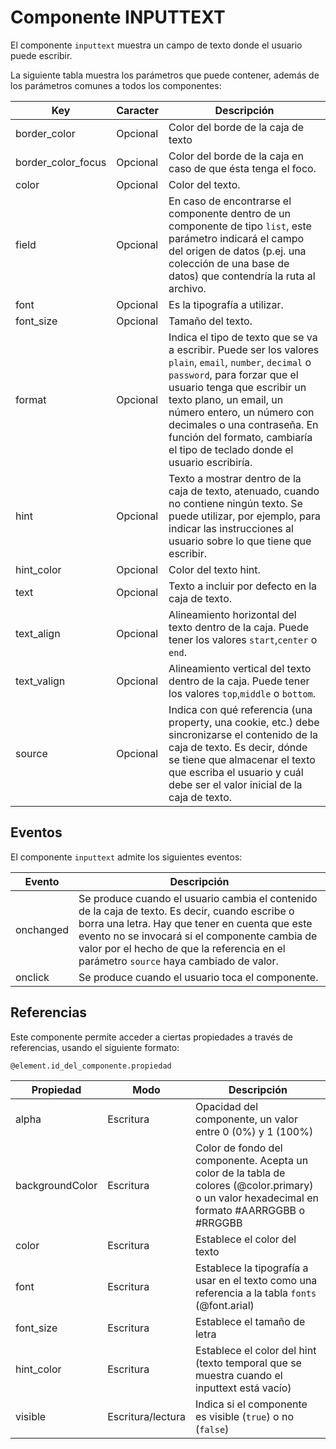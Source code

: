 # Componente INPUTTEXT

El componente `inputtext` muestra un campo de texto donde el usuario puede escribir.


La siguiente tabla muestra los parámetros que puede contener, además de los parámetros comunes a todos los componentes:

  | Key  | Caracter | Descripción |
  | ------------- | ------------- | ------------- |
  | border_color | Opcional | Color del borde de la caja de texto |
  | border_color_focus | Opcional | Color del borde de la caja en caso de que ésta tenga el foco. |
  | color | Opcional | Color del texto. | 
  | field | Opcional | En caso de encontrarse el componente dentro de un componente de tipo `list`, este parámetro indicará el campo del origen de datos (p.ej. una colección de una base de datos) que contendría la ruta al archivo.|
  | font | Opcional | Es la tipografía a utilizar.|
  | font_size | Opcional | Tamaño del texto. |
  | format | Opcional | Indica el tipo de texto que se va a escribir. Puede ser los valores `plain`, `email`, `number`, `decimal` o `password`, para forzar que el usuario tenga que escribir un texto plano, un email, un número entero, un número con decimales o una contraseña. En función del formato, cambiaría el tipo de teclado donde el usuario escribiría.|
  | hint | Opcional | Texto a mostrar dentro de la caja de texto, atenuado, cuando no contiene ningún texto. Se puede utilizar, por ejemplo, para indicar las instrucciones al usuario sobre lo que tiene que escribir.|
  | hint_color | Opcional | Color del texto hint. | 
  | text | Opcional | Texto a incluir por defecto en la caja de texto.|
  | text_align | Opcional | Alineamiento horizontal del texto dentro de la caja. Puede tener los valores `start`,`center` o `end`.|
  | text_valign | Opcional | Alineamiento vertical del texto dentro de la caja. Puede tener los valores `top`,`middle` o `bottom`.|
  | source | Opcional | Indica con qué referencia (una property, una cookie, etc.) debe sincronizarse el contenido de la caja de texto. Es decir, dónde se tiene que almacenar el texto que escriba el usuario y cuál debe ser el valor inicial de la caja de texto. |
  


## Eventos

El componente `inputtext` admite los siguientes eventos:

 | Evento  | Descripción |
  | ------------- | ------------- |
  | onchanged | Se produce cuando el usuario cambia el contenido de la caja de texto. Es decir, cuando escribe o borra una letra. Hay que tener en cuenta que este evento no se invocará si el componente cambia de valor por el hecho de que la referencia en el parámetro `source` haya cambiado de valor. |
  | onclick | Se produce cuando el usuario toca el componente. |



## Referencias

Este componente permite acceder a ciertas propiedades a través de referencias, usando el siguiente formato:

```
@element.id_del_componente.propiedad
```

 | Propiedad | Modo | Descripción |
  | ------------- | ------------- | ------------- |
  | alpha | Escritura | Opacidad del componente, un valor entre 0 (0%) y 1 (100%) |
  | backgroundColor | Escritura | Color de fondo del componente. Acepta un color de la tabla de colores (@color.primary) o un valor hexadecimal en formato #AARRGGBB o #RRGGBB |
  | color | Escritura | Establece el color del texto |
  | font | Escritura | Establece la tipografía a usar en el texto como una referencia a la tabla `fonts` (@font.arial) |
  | font_size | Escritura | Establece el tamaño de letra |
  | hint_color | Escritura | Establece el color del hint (texto temporal que se muestra cuando el inputtext está vacío) |
  | visible | Escritura/lectura | Indica si el componente es visible (`true`) o no (`false`) |

